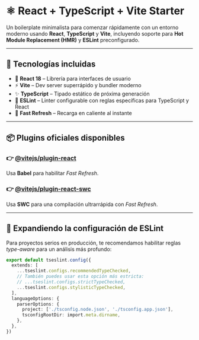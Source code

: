 # ⚛️ React + TypeScript + Vite Starter

Un boilerplate minimalista para comenzar rápidamente con un entorno moderno usando **React**, **TypeScript** y **Vite**, incluyendo soporte para **Hot Module Replacement (HMR)** y **ESLint** preconfigurado.

---

## 🚀 Tecnologías incluidas

- 🧠 **React 18** – Librería para interfaces de usuario
- ⚡ **Vite** – Dev server superrápido y bundler moderno
- ✨ **TypeScript** – Tipado estático de próxima generación
- 🧹 **ESLint** – Linter configurable con reglas específicas para TypeScript y React
- 🔄 **Fast Refresh** – Recarga en caliente al instante

---

## 📦 Plugins oficiales disponibles

### 👉 [@vitejs/plugin-react](https://github.com/vitejs/vite-plugin-react/tree/main/packages/plugin-react)
Usa **Babel** para habilitar _Fast Refresh_.

### 👉 [@vitejs/plugin-react-swc](https://github.com/vitejs/vite-plugin-react/tree/main/packages/plugin-react-swc)
Usa **SWC** para una compilación ultrarrápida con _Fast Refresh_.

---

## 🧪 Expandiendo la configuración de ESLint

Para proyectos serios en producción, te recomendamos habilitar reglas _type-aware_ para un análisis más profundo:

```ts
export default tseslint.config({
  extends: [
    ...tseslint.configs.recommendedTypeChecked,
    // También puedes usar esta opción más estricta:
    // ...tseslint.configs.strictTypeChecked,
    ...tseslint.configs.stylisticTypeChecked,
  ],
  languageOptions: {
    parserOptions: {
      project: ['./tsconfig.node.json', './tsconfig.app.json'],
      tsconfigRootDir: import.meta.dirname,
    },
  },
})
